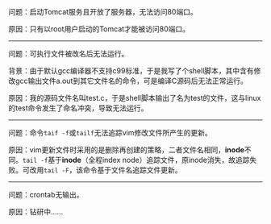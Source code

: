 问题：启动Tomcat服务且开放了服务器，无法访问80端口。

原因：只有以root用户启动的Tomcat才能被访问80端口。

---

问题：可执行文件被改名后无法运行。

背景：由于默认gcc编译器不支持c99标准，于是我写了个shell脚本，其中含有修改gcc输出文件a.out到其它文件名的命令，可是编译C源码后无法正常运行。

原因：我的源码文件名叫test.c，于是shell脚本输出了名为test的文件，这与linux的test命令发生了命名冲突，导致无法运行。

---

问题：命令`taif -f`或`tailf`无法追踪vim修改文件所产生的更新。

原因：vim更新文件时采用的是删除再创建的策略，二者文件名相同，**inode**不同。`tail -f`基于**inode**（全程index node）追踪文件，原inode消失，故追踪失败。可改用`tail -F`，该命令基于文件名追踪文件更新。

---

问题：crontab无输出。

原因：钻研中……
